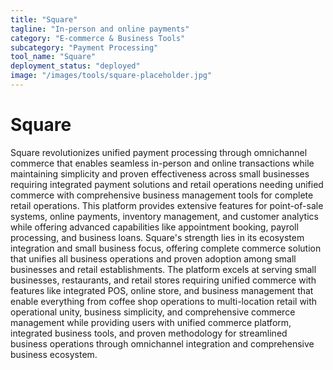 ```yaml
---
title: "Square"
tagline: "In-person and online payments"
category: "E-commerce & Business Tools"
subcategory: "Payment Processing"
tool_name: "Square"
deployment_status: "deployed"
image: "/images/tools/square-placeholder.jpg"
---
```


# Square

Square revolutionizes unified payment processing through omnichannel commerce that enables seamless in-person and online transactions while maintaining simplicity and proven effectiveness across small businesses requiring integrated payment solutions and retail operations needing unified commerce with comprehensive business management tools for complete retail operations. This platform provides extensive features for point-of-sale systems, online payments, inventory management, and customer analytics while offering advanced capabilities like appointment booking, payroll processing, and business loans. Square's strength lies in its ecosystem integration and small business focus, offering complete commerce solution that unifies all business operations and proven adoption among small businesses and retail establishments. The platform excels at serving small businesses, restaurants, and retail stores requiring unified commerce with features like integrated POS, online store, and business management that enable everything from coffee shop operations to multi-location retail with operational unity, business simplicity, and comprehensive commerce management while providing users with unified commerce platform, integrated business tools, and proven methodology for streamlined business operations through omnichannel integration and comprehensive business ecosystem.